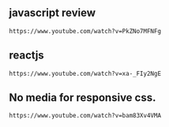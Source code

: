 ## javascript review

`https://www.youtube.com/watch?v=PkZNo7MFNFg`

## reactjs

`https://www.youtube.com/watch?v=xa-_FIy2NgE`

## No media for responsive css.

`https://www.youtube.com/watch?v=bam83Xv4VMA`
